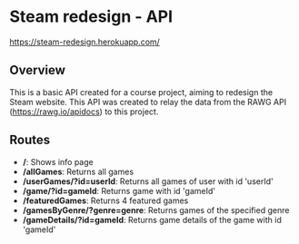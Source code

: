 # Steam redesign - API

https://steam-redesign.herokuapp.com/

## Overview

This is a basic API created for a course project, aiming to redesign the Steam website.
This API was created to relay the data from the RAWG API (https://rawg.io/apidocs) to this project.

## Routes

* **/**: Shows info page
* **/allGames**: Returns all games
* **/userGames/?id=userId**: Returns all games of user with id 'userId'
* **/game/?id=gameId**: Returns game with id 'gameId'
* **/featuredGames**: Returns 4 featured games
* **/gamesByGenre/?genre=genre**: Returns games of the specified genre
* **/gameDetails/?id=gameId**: Returns game details of the game with id 'gameId'
